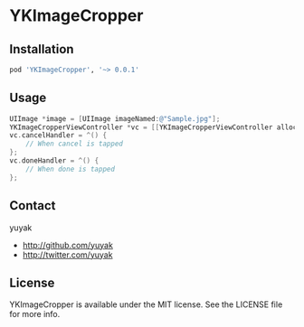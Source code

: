 # YKImageCropper

## Installation

```ruby
pod 'YKImageCropper', '~> 0.0.1'
```

## Usage

```objective-c
UIImage *image = [UIImage imageNamed:@"Sample.jpg"];
YKImageCropperViewController *vc = [[YKImageCropperViewController alloc] initWithImage:image];
vc.cancelHandler = ^() {
    // When cancel is tapped
};
vc.doneHandler = ^() {
    // When done is tapped
};
```

## Contact

yuyak

- http://github.com/yuyak
- http://twitter.com/yuyak

## License

YKImageCropper is available under the MIT license. See the LICENSE file for more info.

